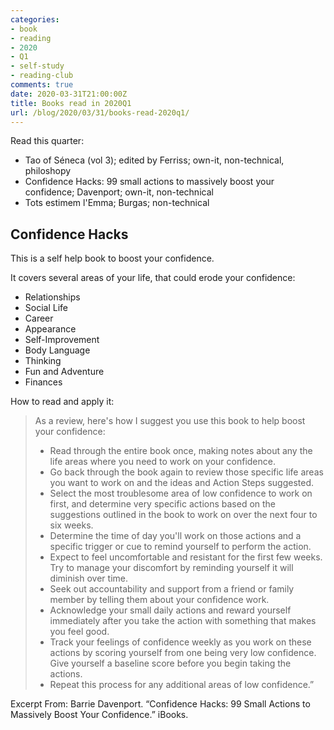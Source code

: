 ```yaml
---
categories:
- book
- reading
- 2020
- Q1
- self-study
- reading-club
comments: true
date: 2020-03-31T21:00:00Z
title: Books read in 2020Q1
url: /blog/2020/03/31/books-read-2020q1/
---
```


Read this quarter:

  * Tao of Séneca (vol 3); edited by Ferriss; own-it, non-technical, philoshopy
  * Confidence Hacks: 99 small actions to massively boost your confidence; Davenport; own-it, non-technical
  * Tots estimem l'Emma; Burgas; non-technical


## Confidence Hacks

This is a self help book to boost your confidence.

It covers several areas of your life, that could erode your confidence:

  * Relationships
  * Social Life
  * Career
  * Appearance
  * Self-Improvement
  * Body Language
  * Thinking
  * Fun and Adventure
  * Finances

How to read and apply it:

> As a review, here's how I suggest you use this book to help boost your confidence:
> * Read through the entire book once, making notes about any the life areas where you need to work on your confidence.
> * Go back through the book again to review those specific life areas you want to work on and the ideas and Action Steps suggested.
> * Select the most troublesome area of low confidence to work on first, and determine very specific actions based on the suggestions outlined in the book to work on over the next four to six weeks.
> * Determine the time of day you'll work on those actions and a specific trigger or cue to remind yourself to perform the action.
> * Expect to feel uncomfortable and resistant for the first few weeks. Try to manage your discomfort by reminding yourself it will diminish over time.
> * Seek out accountability and support from a friend or family member by telling them about your confidence work.
> * Acknowledge your small daily actions and reward yourself immediately after you take the action with something that makes you feel good.
> * Track your feelings of confidence weekly as you work on these actions by scoring yourself from one being very low confidence. Give yourself a baseline score before you begin taking the actions.
> * Repeat this process for any additional areas of low confidence.”

Excerpt From: Barrie Davenport. “Confidence Hacks: 99 Small Actions to Massively Boost Your Confidence.” iBooks. 
